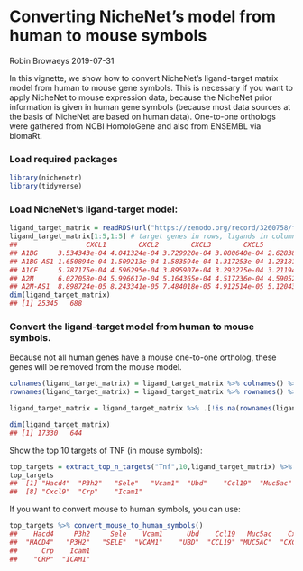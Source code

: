 Converting NicheNet’s model from human to mouse symbols
================
Robin Browaeys
2019-07-31

<!-- github markdown built using
rmarkdown::render("vignettes/symbol_conversion.Rmd", output_format = "github_document")
-->

In this vignette, we show how to convert NicheNet’s ligand-target matrix
model from human to mouse gene symbols. This is necessary if you want to
apply NicheNet to mouse expression data, because the NicheNet prior
information is given in human gene symbols (because most data sources at
the basis of NicheNet are based on human data). One-to-one orthologs
were gathered from NCBI HomoloGene and also from ENSEMBL via biomaRt.

### Load required packages

``` r
library(nichenetr)
library(tidyverse)
```

### Load NicheNet’s ligand-target model:

``` r
ligand_target_matrix = readRDS(url("https://zenodo.org/record/3260758/files/ligand_target_matrix.rds"))
ligand_target_matrix[1:5,1:5] # target genes in rows, ligands in columns
##                 CXCL1        CXCL2        CXCL3        CXCL5         PPBP
## A1BG     3.534343e-04 4.041324e-04 3.729920e-04 3.080640e-04 2.628388e-04
## A1BG-AS1 1.650894e-04 1.509213e-04 1.583594e-04 1.317253e-04 1.231819e-04
## A1CF     5.787175e-04 4.596295e-04 3.895907e-04 3.293275e-04 3.211944e-04
## A2M      6.027058e-04 5.996617e-04 5.164365e-04 4.517236e-04 4.590521e-04
## A2M-AS1  8.898724e-05 8.243341e-05 7.484018e-05 4.912514e-05 5.120439e-05
dim(ligand_target_matrix)
## [1] 25345   688
```

### Convert the ligand-target model from human to mouse symbols.

Because not all human genes have a mouse one-to-one ortholog, these
genes will be removed from the mouse
model.

``` r
colnames(ligand_target_matrix) = ligand_target_matrix %>% colnames() %>% convert_human_to_mouse_symbols() 
rownames(ligand_target_matrix) = ligand_target_matrix %>% rownames() %>% convert_human_to_mouse_symbols() 

ligand_target_matrix = ligand_target_matrix %>% .[!is.na(rownames(ligand_target_matrix)), !is.na(colnames(ligand_target_matrix))]

dim(ligand_target_matrix)
## [1] 17330   644
```

Show the top 10 targets of TNF (in mouse
symbols):

``` r
top_targets = extract_top_n_targets("Tnf",10,ligand_target_matrix) %>% names()
top_targets
##  [1] "Hacd4"  "P3h2"   "Sele"   "Vcam1"  "Ubd"    "Ccl19"  "Muc5ac"
##  [8] "Cxcl9"  "Crp"    "Icam1"
```

If you want to convert mouse to human symbols, you can use:

``` r
top_targets %>% convert_mouse_to_human_symbols()
##    Hacd4     P3h2     Sele    Vcam1      Ubd    Ccl19   Muc5ac    Cxcl9 
##  "HACD4"   "P3H2"   "SELE"  "VCAM1"    "UBD"  "CCL19" "MUC5AC"  "CXCL9" 
##      Crp    Icam1 
##    "CRP"  "ICAM1"
```
